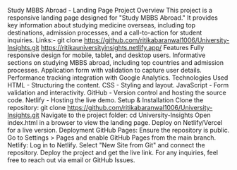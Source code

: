 Study MBBS Abroad - Landing Page
Project Overview
This project is a responsive landing page designed for "Study MBBS Abroad." It provides key information about studying medicine overseas, including top destinations, admission processes, and a call-to-action for student inquiries.
Links:-
git clone https://github.com/ritikabaranwal1006/University-Insights.git
https://ritikauniversityinsights.netlify.app/
Features
Fully responsive design for mobile, tablet, and desktop users.
Informative sections on studying MBBS abroad, including top countries and admission processes.
Application form with validation to capture user details.
Performance tracking integration with Google Analytics.
Technologies Used
HTML - Structuring the content.
CSS - Styling and layout.
JavaScript - Form validation and interactivity.
GitHub - Version control and hosting the source code.
Netlify - Hosting the live demo.
Setup & Installation
Clone the repository:
git clone https://github.com/ritikabaranwal1006/University-Insights.git
Navigate to the project folder:
cd University-Insights
Open index.html in a browser to view the landing page.
Deploy on Netlify/Vercel for a live version.
Deployment
GitHub Pages:
Ensure the repository is public.
Go to Settings > Pages and enable GitHub Pages from the main branch.
Netlify:
Log in to Netlify.
Select "New Site from Git" and connect the repository.
Deploy the project and get the live link.
For any inquiries, feel free to reach out via email or GitHub Issues.

